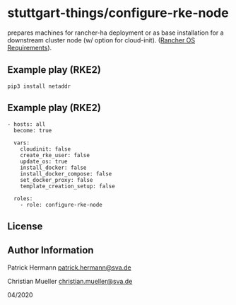 stuttgart-things/configure-rke-node
====================================

prepares machines for rancher-ha deployment or as base installation for a downstream cluster node (w/ option for cloud-init). ([Rancher OS Requirements](https://rancher.com/docs/rke/latest/en/os/#operating-system)).

Example play (RKE2)
-------------------
```
pip3 install netaddr
```

Example play (RKE2)
-------------------

```
- hosts: all 
  become: true
  
  vars: 
    cloudinit: false 
    create_rke_user: false 
    update_os: true
    install_docker: false
    install_docker_compose: false 
    set_docker_proxy: false 
    template_creation_setup: false
    
  roles: 
    - role: configure-rke-node
```

License
-------




Author Information
------------------

Patrick Hermann
patrick.hermann@sva.de

Christian Mueller
christian.mueller@sva.de

04/2020
